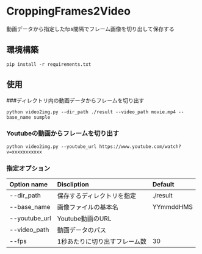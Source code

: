 # CroppingFrames2Video
 動画データから指定したfps間隔でフレーム画像を切り出して保存する

## 環境構築
```
pip install -r requirements.txt
```

## 使用

###ディレクトリ内の動画データからフレームを切り出す
```
python video2img.py --dir_path ./result --video_path movie.mp4 --base_name sumple
```

### Youtubeの動画からフレームを切り出す
```
python video2img.py --youtube_url https://www.youtube.com/watch?v=xxxxxxxxxxx
```

### 指定オプション
|Option name|Discliption|Default|
|:--|:--|:--|
|--dir_path|保存するディレクトリを指定|./result|
|--base_name|画像ファイルの基本名|YYmmddHMS|
|--youtube_url|Youtube動画のURL||
|--video_path|動画データのパス||
|--fps|1秒あたりに切り出すフレーム数|30|
